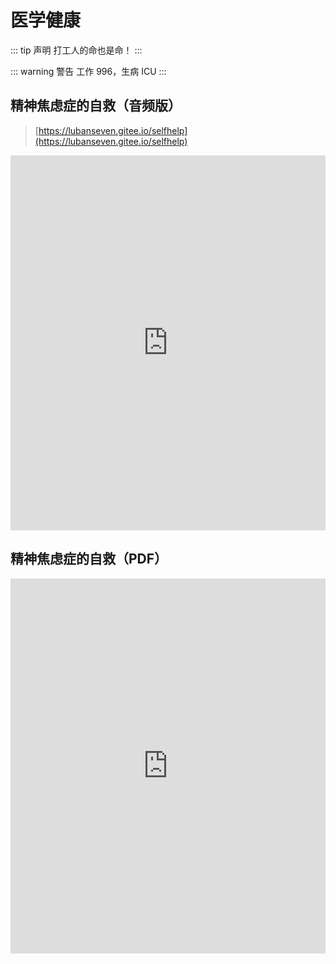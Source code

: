 # 医学健康

::: tip 声明
打工人的命也是命！
:::

::: warning 警告
工作 996，生病 ICU
:::

## 精神焦虑症的自救（音频版）
> [https://lubanseven.gitee.io/selfhelp](https://lubanseven.gitee.io/selfhelp)

<iframe src="https://lubanseven.gitee.io/selfhelp" frameborder="0" width="100%" height="600"></iframe>

## 精神焦虑症的自救（PDF）
<iframe src="https://lubanseven.gitee.io/nerves/pdf/HopeandHelpforYourNerves.pdf" frameborder="0" width="100%" height="600"></iframe>